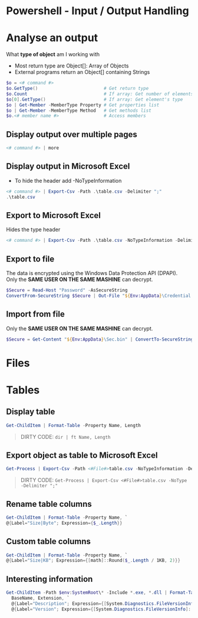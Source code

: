 # Powershell - Input / Output Handling

# Analyse an output
What <b>type of object</b> am I working with <br>
- Most return type are Object[]: Array of Objects
- External programs return an Object[] containing Strings
```powershell
$o = <# command #>
$o.GetType()                         # Get return type
$o.Count                             # If array: Get number of elements
$o[0].GetType()                      # If array: Get element's type
$o | Get-Member -MemberType Property # Get properties list
$o | Get-Member -MemberType Method   # Get methods list
$o.<# member name #>                 # Access members
```

## Display output over multiple pages
```powershell
<# command #> | more
```

## Display output in Microsoft Excel
- To hide the header add -NoTypeInformation
```powershell
<# command #> | Export-Csv -Path .\table.csv -Delimiter ";"
.\table.csv
```

## Export to Microsoft Excel
Hides the type header
```powershell
<# command #> | Export-Csv -Path .\table.csv -NoTypeInformation -Delimiter ";"
```

## Export to file
The data is encrypted using the Windows Data Protection API (DPAPI). <br>
Only the <b>SAME USER ON THE SAME MASHINE</b> can decrypt.
```powershell
$Secure = Read-Host "Password" -AsSecureString
ConvertFrom-SecureString $Secure | Out-File "${Env:AppData}\Credential.bin"
```

## Import from file
Only the <b>SAME USER ON THE SAME MASHINE</b> can decrypt.
```powershell
$Secure = Get-Content "${Env:AppData}\Sec.bin" | ConvertTo-SecureString
```



# Files


# Tables
## Display table
```powershell
Get-ChildItem | Format-Table -Property Name, Length
```
> DIRTY CODE: `dir | ft Name, Length`

## Export object as table to Microsoft Excel
```powershell
Get-Process | Export-Csv -Path <#File#>table.csv -NoTypeInformation -Delimiter ";"
```
> DIRTY CODE: `Get-Process | Export-Csv <#File#>table.csv -NoType -Delimiter ";"`


## Rename table columns
```powershell
Get-ChildItem | Format-Table -Property Name, `
@{Label="Size|Byte"; Expression={$_.Length}}
```

## Custom table columns
```powershell
Get-ChildItem | Format-Table -Property Name, `
@{Label="Size|KB"; Expression={[math]::Round($_.Length / 1KB, 2)}}
```
## Interesting information
```powershell
Get-ChildItem -Path $env:SystemRoot\* -Include *.exe, *.dll | Format-Table -Property `
  BaseName, Extension, `
  @{Label="Description"; Expression={[System.Diagnostics.FileVersionInfo]::GetVersionInfo($_).FileDescription}}, `
  @{Label="Version"; Expression={[System.Diagnostics.FileVersionInfo]::GetVersionInfo($_).FileVersion}}
```